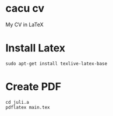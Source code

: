 # cacu cv
My CV in LaTeX

# Install Latex
```
sudo apt-get install texlive-latex-base
```

# Create PDF
```
cd juli.a
pdflatex main.tex
```
